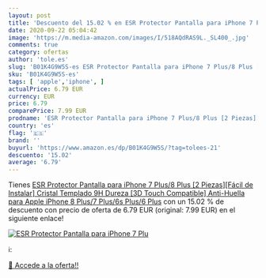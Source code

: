 ```yaml
---
layout: post
title: 'Descuento del 15.02 % en ESR Protector Pantalla para iPhone 7 Plu'
date: 2020-09-22 05:04:42
image: 'https://m.media-amazon.com/images/I/518AQdRAS9L._SL400_.jpg'
comments: true
category: ofertas
author: 'tole.es'
slug: 'B01K4G9W5S-es ESR Protector Pantalla para iPhone 7 Plus/8 Plus [2...'
sku: 'B01K4G9W5S-es'
tags: [ 'apple','iphone', ]
actualPrice: 6.79 EUR
currency: EUR
price: 6.79
comparePrice: 7.99 EUR
prodname: 'ESR Protector Pantalla para iPhone 7 Plus/8 Plus [2 Piezas][Fácil de Instalar] Cristal Templado 9H Dureza [3D Touch Compatible]  Anti-Huella para Apple iPhone 8 Plus/7 Plus/6s Plus/6 Plus'
country: 'es'
flag: '🇪🇸'
brand: ''
buyurl: 'https://www.amazon.es/dp/B01K4G9W5S/?tag=tolees-21'
descuento: '15.02'
average: '6.79'
---
```


Tienes [ESR Protector Pantalla para iPhone 7 Plus/8 Plus [2 Piezas][Fácil de Instalar] Cristal Templado 9H Dureza [3D Touch Compatible]  Anti-Huella para Apple iPhone 8 Plus/7 Plus/6s Plus/6 Plus](https://www.amazon.es/dp/B01K4G9W5S/?tag=tolees-21) con un 15.02 % de descuento con precio de oferta de 6.79 EUR (original: 7.99 EUR) en el siguiente enlace!

[![ESR Protector Pantalla para iPhone 7 Plu](https://m.media-amazon.com/images/I/518AQdRAS9L._SL400_.jpg)](https://www.amazon.es/dp/B01K4G9W5S/?tag=tolees-21)

ℹ️:


[🛒 Accede a la oferta!!](https://www.amazon.es/dp/B01K4G9W5S/?tag=tolees-21)

